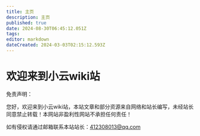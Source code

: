 ```yaml
---
title: 主页
description: 主页
published: true
date: 2024-08-30T06:45:12.051Z
tags: 
editor: markdown
dateCreated: 2024-03-03T02:15:12.593Z
---
```


# 欢迎来到小云wiki站
免责声明：

您好，欢迎来到小云wiki站，本站文章和部分资源来自网络和站长编写，未经站长同意禁止转载！本网站非盈利性网站不承担任何责任！

如有侵权请通过邮箱联系本站站长：412308013@qq.com

